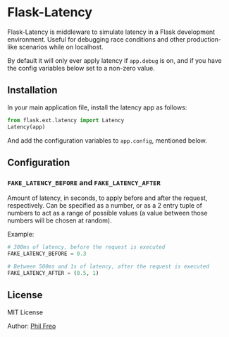 Flask-Latency
=============

Flask-Latency is middleware to simulate latency in a Flask development environment. Useful for debugging race conditions and other production-like scenarios while on localhost.

By default it will only ever apply latency if `app.debug` is on, and if you have the config variables below set to a non-zero value.

## Installation

In your main application file, install the latency app as follows:

```python
from flask.ext.latency import Latency
Latency(app)
```

And add the configuration variables to `app.config`, mentioned below.

## Configuration

### `FAKE_LATENCY_BEFORE` and `FAKE_LATENCY_AFTER`

Amount of latency, in seconds, to apply before and after the request, respectively. Can be specified as a number, or as a 2 entry tuple of numbers to act as a range of possible values (a value between those numbers will be chosen at random).

Example:

```python
# 300ms of latency, before the request is executed
FAKE_LATENCY_BEFORE = 0.3

# Between 500ms and 1s of latency, after the request is executed
FAKE_LATENCY_AFTER = (0.5, 1)
```

## License

MIT License

Author: [Phil Freo](http://philfreo.com/)
